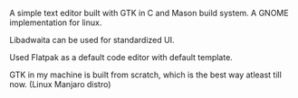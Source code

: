 A simple text editor built with GTK in C and Mason build system. A GNOME implementation for linux.

Libadwaita can be used for standardized UI.

Used Flatpak as a default code editor with default template.

GTK in my machine is built from scratch, which is the best way atleast till now. (Linux Manjaro distro)

